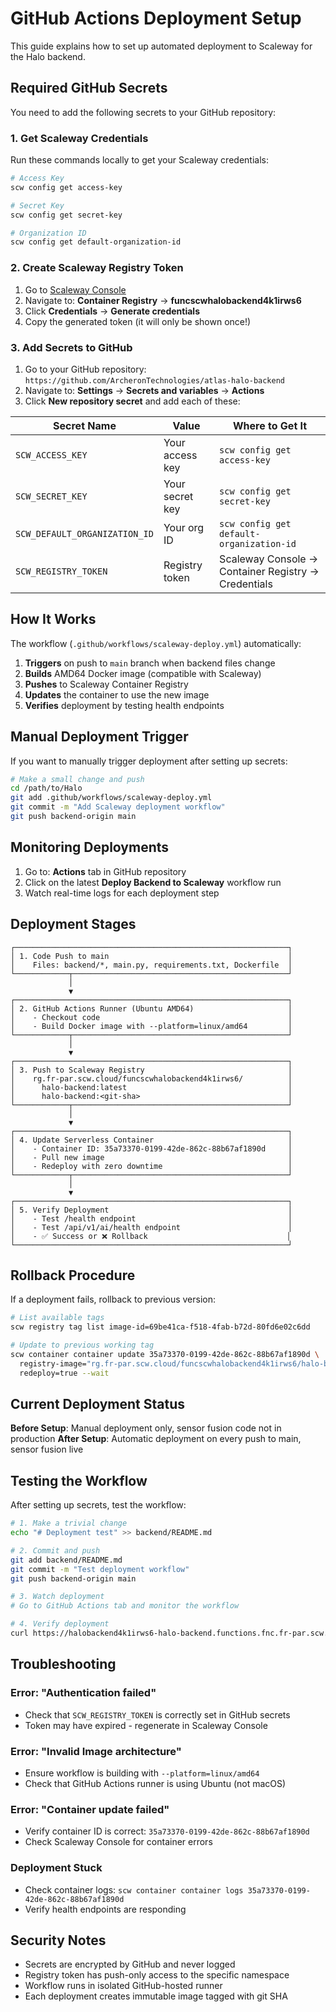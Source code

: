 # GitHub Actions Deployment Setup

This guide explains how to set up automated deployment to Scaleway for the Halo backend.

## Required GitHub Secrets

You need to add the following secrets to your GitHub repository:

### 1. Get Scaleway Credentials

Run these commands locally to get your Scaleway credentials:

```bash
# Access Key
scw config get access-key

# Secret Key
scw config get secret-key

# Organization ID
scw config get default-organization-id
```

### 2. Create Scaleway Registry Token

1. Go to [Scaleway Console](https://console.scaleway.com/)
2. Navigate to: **Container Registry** → **funcscwhalobackend4k1irws6**
3. Click **Credentials** → **Generate credentials**
4. Copy the generated token (it will only be shown once!)

### 3. Add Secrets to GitHub

1. Go to your GitHub repository: `https://github.com/ArcheronTechnologies/atlas-halo-backend`
2. Navigate to: **Settings** → **Secrets and variables** → **Actions**
3. Click **New repository secret** and add each of these:

| Secret Name | Value | Where to Get It |
|-------------|-------|-----------------|
| `SCW_ACCESS_KEY` | Your access key | `scw config get access-key` |
| `SCW_SECRET_KEY` | Your secret key | `scw config get secret-key` |
| `SCW_DEFAULT_ORGANIZATION_ID` | Your org ID | `scw config get default-organization-id` |
| `SCW_REGISTRY_TOKEN` | Registry token | Scaleway Console → Container Registry → Credentials |

## How It Works

The workflow (`.github/workflows/scaleway-deploy.yml`) automatically:

1. **Triggers** on push to `main` branch when backend files change
2. **Builds** AMD64 Docker image (compatible with Scaleway)
3. **Pushes** to Scaleway Container Registry
4. **Updates** the container to use the new image
5. **Verifies** deployment by testing health endpoints

## Manual Deployment Trigger

If you want to manually trigger deployment after setting up secrets:

```bash
# Make a small change and push
cd /path/to/Halo
git add .github/workflows/scaleway-deploy.yml
git commit -m "Add Scaleway deployment workflow"
git push backend-origin main
```

## Monitoring Deployments

1. Go to: **Actions** tab in GitHub repository
2. Click on the latest **Deploy Backend to Scaleway** workflow run
3. Watch real-time logs for each deployment step

## Deployment Stages

```
┌─────────────────────────────────────────────────────────────┐
│ 1. Code Push to main                                        │
│    Files: backend/*, main.py, requirements.txt, Dockerfile  │
└────────────┬────────────────────────────────────────────────┘
             │
             ▼
┌─────────────────────────────────────────────────────────────┐
│ 2. GitHub Actions Runner (Ubuntu AMD64)                     │
│    - Checkout code                                          │
│    - Build Docker image with --platform=linux/amd64         │
└────────────┬────────────────────────────────────────────────┘
             │
             ▼
┌─────────────────────────────────────────────────────────────┐
│ 3. Push to Scaleway Registry                                │
│    rg.fr-par.scw.cloud/funcscwhalobackend4k1irws6/          │
│      halo-backend:latest                                    │
│      halo-backend:<git-sha>                                 │
└────────────┬────────────────────────────────────────────────┘
             │
             ▼
┌─────────────────────────────────────────────────────────────┐
│ 4. Update Serverless Container                              │
│    - Container ID: 35a73370-0199-42de-862c-88b67af1890d     │
│    - Pull new image                                         │
│    - Redeploy with zero downtime                            │
└────────────┬────────────────────────────────────────────────┘
             │
             ▼
┌─────────────────────────────────────────────────────────────┐
│ 5. Verify Deployment                                        │
│    - Test /health endpoint                                  │
│    - Test /api/v1/ai/health endpoint                        │
│    - ✅ Success or ❌ Rollback                               │
└─────────────────────────────────────────────────────────────┘
```

## Rollback Procedure

If a deployment fails, rollback to previous version:

```bash
# List available tags
scw registry tag list image-id=69be41ca-f518-4fab-b72d-80fd6e02c6dd

# Update to previous working tag
scw container container update 35a73370-0199-42de-862c-88b67af1890d \
  registry-image="rg.fr-par.scw.cloud/funcscwhalobackend4k1irws6/halo-backend:categories-fix" \
  redeploy=true --wait
```

## Current Deployment Status

**Before Setup**: Manual deployment only, sensor fusion code not in production
**After Setup**: Automatic deployment on every push to main, sensor fusion live

## Testing the Workflow

After setting up secrets, test the workflow:

```bash
# 1. Make a trivial change
echo "# Deployment test" >> backend/README.md

# 2. Commit and push
git add backend/README.md
git commit -m "Test deployment workflow"
git push backend-origin main

# 3. Watch deployment
# Go to GitHub Actions tab and monitor the workflow

# 4. Verify deployment
curl https://halobackend4k1irws6-halo-backend.functions.fnc.fr-par.scw.cloud/health
```

## Troubleshooting

### Error: "Authentication failed"
- Check that `SCW_REGISTRY_TOKEN` is correctly set in GitHub secrets
- Token may have expired - regenerate in Scaleway Console

### Error: "Invalid Image architecture"
- Ensure workflow is building with `--platform=linux/amd64`
- Check that GitHub Actions runner is using Ubuntu (not macOS)

### Error: "Container update failed"
- Verify container ID is correct: `35a73370-0199-42de-862c-88b67af1890d`
- Check Scaleway Console for container errors

### Deployment Stuck
- Check container logs: `scw container container logs 35a73370-0199-42de-862c-88b67af1890d`
- Verify health endpoints are responding

## Security Notes

- Secrets are encrypted by GitHub and never logged
- Registry token has push-only access to the specific namespace
- Workflow runs in isolated GitHub-hosted runner
- Each deployment creates immutable image tagged with git SHA
